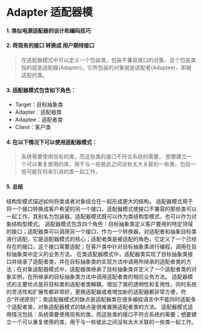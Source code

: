 # Adapter 适配器模

#### 1. 类似电源适配器的设计和编码技巧

#### 2. 将现有的接口 转换成 **用户期待接口**

 > 在适配器模式中可以定义一个包装类，包装不兼容接口的对象，这个包装类指的就是适配器(Adapter)，它所包装的对象就是适配者(Adaptee)，即被适配的类。

#### 3. 适配器模式包含如下角色：

 - Target：目标抽象类
 - Adapter：适配器类
 - Adaptee：适配者类
 - Client：客户类

#### 4. 在以下情况下可以使用适配器模式：

 > 系统需要使用现有的类，而这些类的接口不符合系统的需要。
 > 想要建立一个可以重复使用的类，用于与一些彼此之间没有太大关联的一些类，包括一些可能在将来引进的类一起工作。

#### 5. 总结
结构型模式描述如何将类或者对象结合在一起形成更大的结构。
适配器模式用于将一个接口转换成客户希望的另一个接口，适配器模式使接口不兼容的那些类可以一起工作，其别名为包装器。适配器模式既可以作为类结构型模式，也可以作为对象结构型模式。
适配器模式包含四个角色：目标抽象类定义客户要用的特定领域的接口；适配器类可以调用另一个接口，作为一个转换器，对适配者和抽象目标类进行适配，它是适配器模式的核心；适配者类是被适配的角色，它定义了一个已经存在的接口，这个接口需要适配；在客户类中针对目标抽象类进行编程，调用在目标抽象类中定义的业务方法。
在类适配器模式中，适配器类实现了目标抽象类接口并继承了适配者类，并在目标抽象类的实现方法中调用所继承的适配者类的方法；在对象适配器模式中，适配器类继承了目标抽象类并定义了一个适配者类的对象实例，在所继承的目标抽象类方法中调用适配者类的相应业务方法。
适配器模式的主要优点是将目标类和适配者类解耦，增加了类的透明性和复用性，同时系统的灵活性和扩展性都非常好，更换适配器或者增加新的适配器都非常方便，符合“开闭原则”；类适配器模式的缺点是适配器类在很多编程语言中不能同时适配多个适配者类，对象适配器模式的缺点是很难置换适配者类的方法。
适配器模式适用情况包括：系统需要使用现有的类，而这些类的接口不符合系统的需要；想要建立一个可以重复使用的类，用于与一些彼此之间没有太大关联的一些类一起工作。
